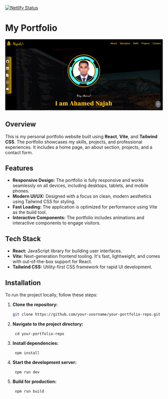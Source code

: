 [![Netlify Status](https://api.netlify.com/api/v1/badges/c422df4a-eacd-4e20-9154-a02c93b51955/deploy-status)](https://app.netlify.com/sites/celadon-gnome-5f7f0f/deploys)
# My Portfolio

![Portfolio Screenshot](./src/assets/screenshot.png)

## Overview

This is my personal portfolio website built using **React**, **Vite**, and **Tailwind CSS**. The portfolio showcases my skills, projects, and professional experiences. It includes a home page, an about section, projects, and a contact form.

## Features

- **Responsive Design:** The portfolio is fully responsive and works seamlessly on all devices, including desktops, tablets, and mobile phones.
- **Modern UI/UX:** Designed with a focus on clean, modern aesthetics using Tailwind CSS for styling.
- **Fast Loading:** The application is optimized for performance using Vite as the build tool.
- **Interactive Components:** The portfolio includes animations and interactive components to engage visitors.

## Tech Stack

- **React:** JavaScript library for building user interfaces.
- **Vite:** Next-generation frontend tooling. It's fast, lightweight, and comes with out-of-the-box support for React.
- **Tailwind CSS:** Utility-first CSS framework for rapid UI development.

## Installation

To run the project locally, follow these steps:

1. **Clone the repository:**
   ```bash
   git clone https://github.com/your-username/your-portfolio-repo.git
   
2. **Navigate to the project directory:**

        cd your-portfolio-repo
  
3. **Install dependencies:**

        npm install
  
4. **Start the development server:**

        npm run dev
     
5. **Build for production:**

        npm run build
